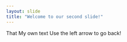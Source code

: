 ```yaml
---
layout: slide
title: "Welcome to our second slide!"
---
```

That My own text
Use the left arrow to go back!

